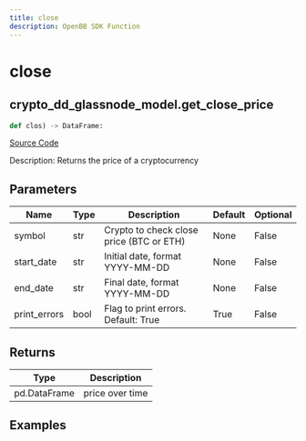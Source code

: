 ```yaml
---
title: close
description: OpenBB SDK Function
---
```

# close

## crypto_dd_glassnode_model.get_close_price

```python
def clos) -> DataFrame:
```
[Source Code](https://github.com/OpenBB-finance/OpenBBTerminal/tree/main/openbb_terminal/decorators.py#L179)

Description: Returns the price of a cryptocurrency

## Parameters

| Name | Type | Description | Default | Optional |
| ---- | ---- | ----------- | ------- | -------- |
| symbol | str | Crypto to check close price (BTC or ETH) | None | False |
| start_date | str | Initial date, format YYYY-MM-DD | None | False |
| end_date | str | Final date, format YYYY-MM-DD | None | False |
| print_errors | bool | Flag to print errors. Default: True | True | False |

## Returns

| Type | Description |
| ---- | ----------- |
| pd.DataFrame | price over time |

## Examples

